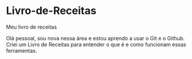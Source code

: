 # Livro-de-Receitas
Meu livro de receitas

Olá pessoal, sou nova nessa  área e estou  aprendo a usar o Git e o Github.
Criei  um  Livro de Receitas para entender o que é  e como funcionam essas ferramentas.
